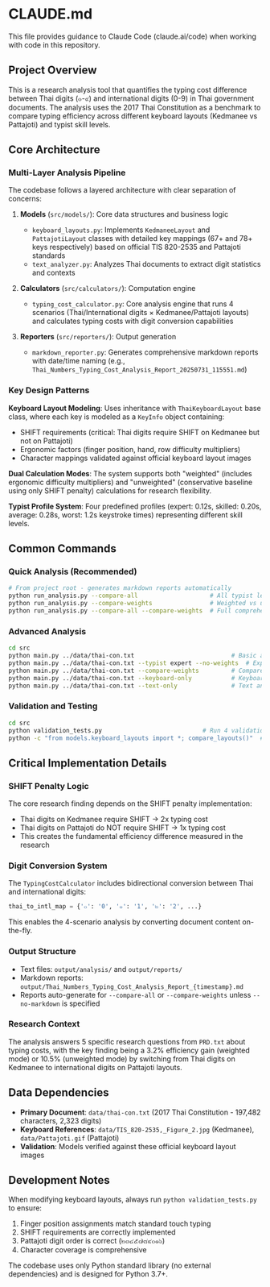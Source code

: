 # CLAUDE.md

This file provides guidance to Claude Code (claude.ai/code) when working with code in this repository.

## Project Overview

This is a research analysis tool that quantifies the typing cost difference between Thai digits (๐-๙) and international digits (0-9) in Thai government documents. The analysis uses the 2017 Thai Constitution as a benchmark to compare typing efficiency across different keyboard layouts (Kedmanee vs Pattajoti) and typist skill levels.

## Core Architecture

### Multi-Layer Analysis Pipeline
The codebase follows a layered architecture with clear separation of concerns:

1. **Models** (`src/models/`): Core data structures and business logic
   - `keyboard_layouts.py`: Implements `KedmaneeLayout` and `PattajotiLayout` classes with detailed key mappings (67+ and 78+ keys respectively) based on official TIS 820-2535 and Pattajoti standards
   - `text_analyzer.py`: Analyzes Thai documents to extract digit statistics and contexts

2. **Calculators** (`src/calculators/`): Computation engine
   - `typing_cost_calculator.py`: Core analysis engine that runs 4 scenarios (Thai/International digits × Kedmanee/Pattajoti layouts) and calculates typing costs with digit conversion capabilities

3. **Reporters** (`src/reporters/`): Output generation
   - `markdown_reporter.py`: Generates comprehensive markdown reports with date/time naming (e.g., `Thai_Numbers_Typing_Cost_Analysis_Report_20250731_115551.md`)

### Key Design Patterns

**Keyboard Layout Modeling**: Uses inheritance with `ThaiKeyboardLayout` base class, where each key is modeled as a `KeyInfo` object containing:
- SHIFT requirements (critical: Thai digits require SHIFT on Kedmanee but not on Pattajoti)
- Ergonomic factors (finger position, hand, row difficulty multipliers)
- Character mappings validated against official keyboard layout images

**Dual Calculation Modes**: The system supports both "weighted" (includes ergonomic difficulty multipliers) and "unweighted" (conservative baseline using only SHIFT penalty) calculations for research flexibility.

**Typist Profile System**: Four predefined profiles (expert: 0.12s, skilled: 0.20s, average: 0.28s, worst: 1.2s keystroke times) representing different skill levels.

## Common Commands

### Quick Analysis (Recommended)
```bash
# From project root - generates markdown reports automatically
python run_analysis.py --compare-all                    # All typist levels
python run_analysis.py --compare-weights                # Weighted vs unweighted
python run_analysis.py --compare-all --compare-weights  # Full comprehensive analysis
```

### Advanced Analysis
```bash
cd src
python main.py ../data/thai-con.txt                           # Basic analysis (average typist, weighted)
python main.py ../data/thai-con.txt --typist expert --no-weights  # Expert with unweighted mode
python main.py ../data/thai-con.txt --compare-weights         # Compare calculation modes
python main.py ../data/thai-con.txt --keyboard-only           # Keyboard comparison only
python main.py ../data/thai-con.txt --text-only               # Text analysis only
```

### Validation and Testing
```bash
cd src
python validation_tests.py                            # Run 4 validation tests (finger positions, SHIFT requirements, etc.)
python -c "from models.keyboard_layouts import *; compare_layouts()"  # Quick keyboard comparison
```

## Critical Implementation Details

### SHIFT Penalty Logic
The core research finding depends on the SHIFT penalty implementation:
- Thai digits on Kedmanee require SHIFT → 2x typing cost
- Thai digits on Pattajoti do NOT require SHIFT → 1x typing cost
- This creates the fundamental efficiency difference measured in the research

### Digit Conversion System
The `TypingCostCalculator` includes bidirectional conversion between Thai and international digits:
```python
thai_to_intl_map = {'๐': '0', '๑': '1', '๒': '2', ...}
```
This enables the 4-scenario analysis by converting document content on-the-fly.

### Output Structure
- Text files: `output/analysis/` and `output/reports/`
- Markdown reports: `output/Thai_Numbers_Typing_Cost_Analysis_Report_{timestamp}.md`
- Reports auto-generate for `--compare-all` or `--compare-weights` unless `--no-markdown` is specified

### Research Context
The analysis answers 5 specific research questions from `PRD.txt` about typing costs, with the key finding being a 3.2% efficiency gain (weighted mode) or 10.5% (unweighted mode) by switching from Thai digits on Kedmanee to international digits on Pattajoti layouts.

## Data Dependencies

- **Primary Document**: `data/thai-con.txt` (2017 Thai Constitution - 197,482 characters, 2,323 digits)
- **Keyboard References**: `data/TIS_820-2535,_Figure_2.jpg` (Kedmanee), `data/Pattajoti.gif` (Pattajoti)
- **Validation**: Models verified against these official keyboard layout images

## Development Notes

When modifying keyboard layouts, always run `python validation_tests.py` to ensure:
1. Finger position assignments match standard touch typing
2. SHIFT requirements are correctly implemented
3. Pattajoti digit order is correct (๒๓๔๕๗๘๙๐๑๖)
4. Character coverage is comprehensive

The codebase uses only Python standard library (no external dependencies) and is designed for Python 3.7+.